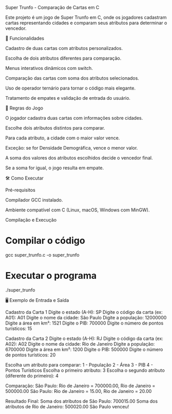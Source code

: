 Super Trunfo - Comparação de Cartas em C

Este projeto é um jogo de Super Trunfo em C, onde os jogadores cadastram cartas representando cidades e comparam seus atributos para determinar o vencedor.

🚀 Funcionalidades

Cadastro de duas cartas com atributos personalizados.

Escolha de dois atributos diferentes para comparação.

Menus interativos dinâmicos com switch.

Comparação das cartas com soma dos atributos selecionados.

Uso de operador ternário para tornar o código mais elegante.

Tratamento de empates e validação de entrada do usuário.

📜 Regras do Jogo

O jogador cadastra duas cartas com informações sobre cidades.

Escolhe dois atributos distintos para comparar.

Para cada atributo, a cidade com o maior valor vence.

Exceção: se for Densidade Demográfica, vence o menor valor.

A soma dos valores dos atributos escolhidos decide o vencedor final.

Se a soma for igual, o jogo resulta em empate.

🛠️ Como Executar

Pré-requisitos

Compilador GCC instalado.

Ambiente compatível com C (Linux, macOS, Windows com MinGW).

Compilação e Execução

# Compilar o código
gcc super_trunfo.c -o super_trunfo

# Executar o programa
./super_trunfo

🖥️ Exemplo de Entrada e Saída

Cadastro da Carta 1
Digite o estado (A-H): SP
Digite o código da carta (ex: A01): A01
Digite o nome da cidade: São Paulo
Digite a população: 12000000
Digite a área em km²: 1521
Digite o PIB: 700000
Digite o número de pontos turísticos: 15

Cadastro da Carta 2
Digite o estado (A-H): RJ
Digite o código da carta (ex: A02): A02
Digite o nome da cidade: Rio de Janeiro
Digite a população: 6700000
Digite a área em km²: 1200
Digite o PIB: 500000
Digite o número de pontos turísticos: 20

Escolha um atributo para comparar:
1 - População
2 - Área
3 - PIB
4 - Pontos Turísticos
Escolha o primeiro atributo: 3
Escolha o segundo atributo (diferente do primeiro): 4

Comparação:
São Paulo: Rio de Janeiro = 700000.00, Rio de Janeiro = 500000.00
São Paulo: Rio de Janeiro = 15.00, Rio de Janeiro = 20.00

Resultado Final:
Soma dos atributos de São Paulo: 700015.00
Soma dos atributos de Rio de Janeiro: 500020.00
São Paulo venceu!